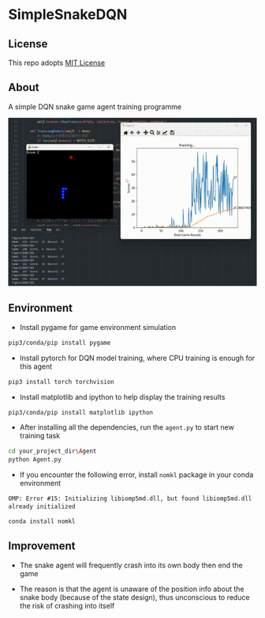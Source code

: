 # SimpleSnakeDQN

## License

This repo adopts [MIT License](https://spdx.org/licenses/MIT)

## About

A simple DQN snake game agent training programme

![demo.gif](/Resource/Demo.gif)

## Environment

- Install pygame for game environment simulation
```bash
pip3/conda/pip install pygame
```

- Install pytorch for DQN model training, where CPU training is enough for this agent
```bash
pip3 install torch torchvision
```

- Install matplotlib and ipython to help display the training results
```bash
pip3/conda/pip install matplotlib ipython
```

- After installing all the dependencies, run the `agent.py` to start new training task
```bash
cd your_project_dir\Agent
python Agent.py
```

- If you encounter the following error, install `nomkl` package in your conda environment
```
OMP: Error #15: Initializing libiomp5md.dll, but found libiomp5md.dll already initialized
```
```bash
conda install nomkl
```

## Improvement

- The snake agent will frequently crash into its own body then end the game

- The reason is that the agent is unaware of the position info about the snake body (because of the state design), thus unconscious to reduce the risk of crashing into itself